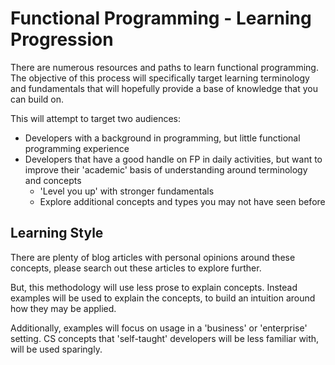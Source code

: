 # Functional Programming - Learning Progression

There are numerous resources and paths to learn functional programming. The objective of this process will specifically target learning terminology and fundamentals that will hopefully provide a base of knowledge that you can build on.

This will attempt to target two audiences:
*  Developers with a background in programming, but little functional programming experience
* Developers that have a good handle on FP in daily activities, but want to improve their 'academic' basis of understanding around terminology and concepts
	* 'Level you up' with stronger fundamentals
	* Explore additional concepts and types you may not have seen before


## Learning Style

There are plenty of blog articles with personal opinions around these concepts, please search out these articles to explore further.

But, this methodology will use less prose to explain concepts. Instead examples will be used to explain the concepts, to build an intuition around how they may be applied.

Additionally, examples will focus on usage in a 'business' or 'enterprise' setting. CS concepts that 'self-taught' developers will be less familiar with, will be used sparingly.
